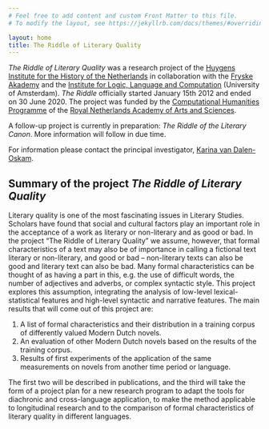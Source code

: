 ```yaml
---
# Feel free to add content and custom Front Matter to this file.
# To modify the layout, see https://jekyllrb.com/docs/themes/#overriding-theme-defaults

layout: home
title: The Riddle of Literary Quality
---
```



*The Riddle of Literary Quality* was a research project of the [Huygens Institute for the History of the Netherlands](https://www.huygens.knaw.nl/) in collaboration with the [Fryske Akademy](http://www.fryske-akademy.nl/) and the [Institute for Logic, Language and Computation](http://www.illc.uva.nl/) (University of Amsterdam). *The Riddle* officially started January 15th 2012 and ended on 30 June 2020. The project was funded by the [Computational Humanities Programme](http://ehumanities.nl/projects/) of the [Royal Netherlands Academy of Arts and Sciences](http://www.knaw.nl/).

A follow-up project is currently in preparation: *The Riddle of the Literary Canon*. More information will follow in due time.

For information please contact the principal investigator, [Karina van Dalen-Oskam](https://en.huygens.knaw.nl/medewerkers/karina-van-dalen-oskam/?noredirect=en_GB).

## Summary of the project *The Riddle of Literary Quality*
Literary quality is one of the most fascinating issues in Literary Studies. Scholars have found that social and cultural factors play an important role in the acceptance of a work as literary or non-literary and as good or bad. In the project “The Riddle of Literary Quality” we assume, however, that formal characteristics of a text may also be of importance in calling a fictional text literary or non-literary, and good or bad – non-literary texts can also be good and literary text can also be bad. Many formal characteristics can be thought of as having a part in this, e.g. the use of difficult words, the number of adjectives and adverbs, or complex syntactic style. This project explores this assumption, integrating the analysis of low-level lexical-statistical features and high-level syntactic and narrative features. The main results that will come out of this project are:

1. A list of formal characteristics and their distribution in a training corpus of differently valued Modern Dutch novels.
2. An evaluation of other Modern Dutch novels based on the results of the training corpus.
3. Results of first experiments of the application of the same measurements on novels from another time period or language.

The first two will be described in publications, and the third will take the form of a project plan for a new research program to adapt the tools for diachronic and cross-language application, to make the method applicable to longitudinal research and to the comparison of formal characteristics of literary quality in different languages.
